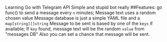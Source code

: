 Learning Go with Telegram API
Simple and stupid bot really
##Features:
  go func() to send a message every `n` minutes;
    Message text uses a random chosen value
  Message database is just a simple YAML file and a `map[string][]string`
  Message to be sent is based by one of the `keys` if available;
  If `key` found, message text will be the random `value` from "messages DB"
  Also you can set a chance that message will be sent.
